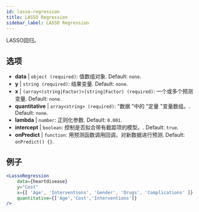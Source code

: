 ```yaml
---
id: lasso-regression
title: LASSO Regression
sidebar_label: LASSO Regression
---
```


LASSO回归。

## 选项

* __data__ | `object (required)`: 值数组对象. Default: `none`.
* __y__ | `string (required)`: 结果变量. Default: `none`.
* __x__ | `(array<(string|Factor)>|string|Factor) (required)`: 一个或多个预测变量. Default: `none`.
* __quantitative__ | `array<string> (required)`: "数据 "中的 "定量 "变量数组。. Default: `none`.
* __lambda__ | `number`: 正则化参数. Default: `0.001`.
* __intercept__ | `boolean`: 控制是否拟合带有截距项的模型。. Default: `true`.
* __onPredict__ | `function`: 用预测函数调用回调，对新数据进行预测. Default: `onPredict() {}`.


## 例子

```jsx live
<LassoRegression
    data={heartdisease} 
    y="Cost"
    x={[ 'Age', 'Interventions', 'Gender', 'Drugs', 'Complications' ]}
    quantitative={['Age','Cost','Interventions']}
/>
```

